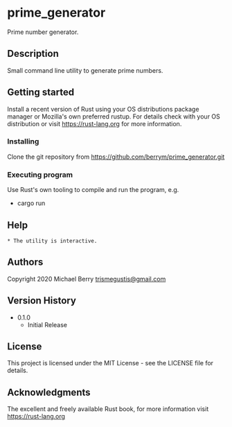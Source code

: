 # prime_generator

Prime number generator.

## Description

Small command line utility to generate prime numbers.

## Getting started

Install a recent version of Rust using your OS distributions package manager or Mozilla's own preferred rustup.  For details check with your OS distribution or visit https://rust-lang.org for more information.

### Installing

Clone the git repository from https://github.com/berrym/prime_generator.git

### Executing program

Use Rust's own tooling to compile and run the program, e.g.

* cargo run

## Help

    * The utility is interactive.

## Authors

Copyright 2020
Michael Berry <trismegustis@gmail.com>

## Version History
* 0.1.0
    * Initial Release

## License

This project is licensed under the MIT License - see the LICENSE file  for details.

## Acknowledgments

The excellent and freely available Rust book, for more information visit https://rust-lang.org
